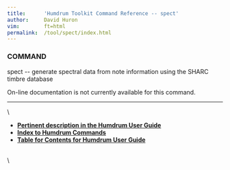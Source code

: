 ```yaml
---
title:		'Humdrum Toolkit Command Reference -- spect'
author:		David Huron
vim:		ft=html
permalink:	/tool/spect/index.html
---
```


### COMMAND

<span class="tool">spect</span> -- generate spectral data from note information using the
SHARC timbre database

On-line documentation is not currently available for this command.

------------------------------------------------------------------------

\

-   [**Pertinent description in the Humdrum User
    Guide**](../guide34.html#Interval_Vectors_Using_the_iv_Command)
-   [**Index to Humdrum Commands**](../commands.toc.html)
-   [**Table for Contents for Humdrum User Guide**](../guide.toc.html)

\
\
